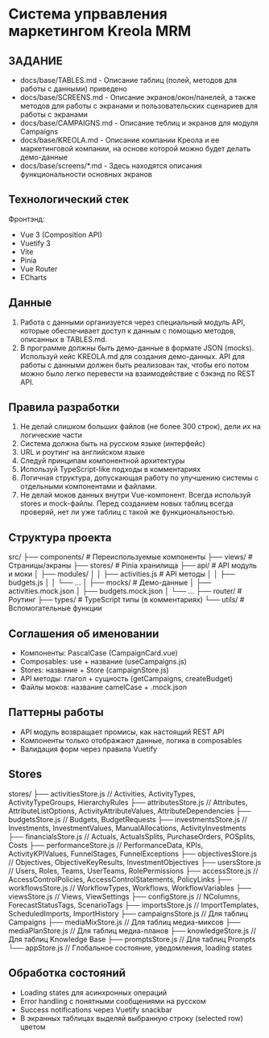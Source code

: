 # Система упрвавления маркетингом Kreola MRM

## ЗАДАНИЕ
- docs/base/TABLES.md - Описание таблиц (полей, методов для работы с данными) приведено
- docs/base/SCREENS.md - Описание экранов/окон/панелей, а также методов для работы с экранами и пользовательских сценариев для работы с экранами
- docs/base/CAMPAIGNS.md - Описание теблиц и экранов для модуля Campaigns
- docs/base/KREOLA.md - Описание компании Креола и ее маркетинговой компании, на основе которой можно будет делать демо-данные
- docs/base/screens/*.md - Здесь находятся описания функциональности основных экранов

## Технологический стек
Фронтэнд:
- Vue 3 (Composition API)
- Vuetify 3
- Vite
- Pinia
- Vue Router
- ECharts

## Данные
1. Работа с данными организуется через специальный модуль API, которые обеспечивает доступ к данным с помощью методов, описанных в TABLES.md. 
2. В программе должны быть демо-данные в формате JSON (mocks). Используй кейс KREOLA.md для создания демо-данных. API для работы с данными должен быть реализован так, чтобы его потом можно было легко перевести на взаимодействие с бэкэнд по REST API.

## Правила разработки
1. Не делай слишком больших файлов (не более 300 строк), дели их на логические части
2. Система должна быть на русском языке (интерфейс)
3. URL и роутинг на английском языке
4. Следуй принципам компонентной архитектуры
5. Используй TypeScript-like подходы в комментариях
6. Логичная структура, допускающая работу по улучшению системы с отдельными компонентами и файлами.
7. Не делай моков данных внутри Vue-компонент. Всегда используй stores и mock-файлы. Перед созданием новых таблиц всегда проверяй, нет ли уже таблиц с такой же функциональностью.

## Структура проекта
src/
├── components/    # Переиспользуемые компоненты
├── views/         # Страницы/экраны
├── stores/        # Pinia хранилища
├── api/           # API модуль и моки
│   ├── modules/
│   │   ├── activities.js       # API методы
│   │   ├── budgets.js
│   │   └── ...
│   ├── mocks/					# Демо-данные
│   ├── activities.mock.json
│   ├── budgets.mock.json
│   └── ...
├── router/        # Роутинг
├── types/         # TypeScript типы (в комментариях)
└── utils/         # Вспомогательные функции

## Соглашения об именовании
- Компоненты: PascalCase (CampaignCard.vue)
- Composables: use + название (useCampaigns.js)
- Stores: название + Store (campaignStore.js)
- API методы: глагол + сущность (getCampaigns, createBudget)
- Файлы моков: название camelCase + .mock.json

## Паттерны работы
- API модуль возвращает промисы, как настоящий REST API
- Компоненты только отображают данные, логика в composables
- Валидация форм через правила Vuetify

## Stores
stores/
├── activitiesStore.js      // Activities, ActivityTypes, ActivityTypeGroups, HierarchyRules
├── attributesStore.js      // Attributes, AttributeListOptions, ActivityAttributeValues, AttributeDependencies
├── budgetsStore.js         // Budgets, BudgetRequests
├── investmentsStore.js     // Investments, InvestmentValues, ManualAllocations, ActivityInvestments
├── financialsStore.js      // Actuals, ActualsSplits, PurchaseOrders, POSplits, Costs
├── performanceStore.js     // PerformanceData, KPIs, ActivityKPIValues, FunnelStages, FunnelExceptions
├── objectivesStore.js      // Objectives, ObjectiveKeyResults, InvestmentObjectives
├── usersStore.js           // Users, Roles, Teams, UserTeams, RolePermissions
├── accessStore.js          // AccessControlPolicies, AccessControlStatements, PolicyLinks
├── workflowsStore.js       // WorkflowTypes, Workflows, WorkflowVariables
├── viewsStore.js           // Views, ViewSettings
├── configStore.js          // NColumns, ForecastStatusTags, ScenarioTags
├── importsStore.js         // ImportTemplates, ScheduledImports, ImportHistory
├── campaignsStore.js       // Для таблиц Campaigns
├── mediaMixStore.js        // Для таблиц медиа-миксов
├── mediaPlanStore.js       // Для таблиц медиа-планов
├── knowledgeStore.js       // Для таблиц Knowledge Base
├── promptsStore.js         // Для таблиц Prompts
└── appStore.js             // Глобальное состояние, уведомления, loading states

## Обработка состояний
- Loading states для асинхронных операций
- Error handling с понятными сообщениями на русском
- Success notifications через Vuetify snackbar
- В экранных таблицах выделяй выбранную строку (selected row) цветом